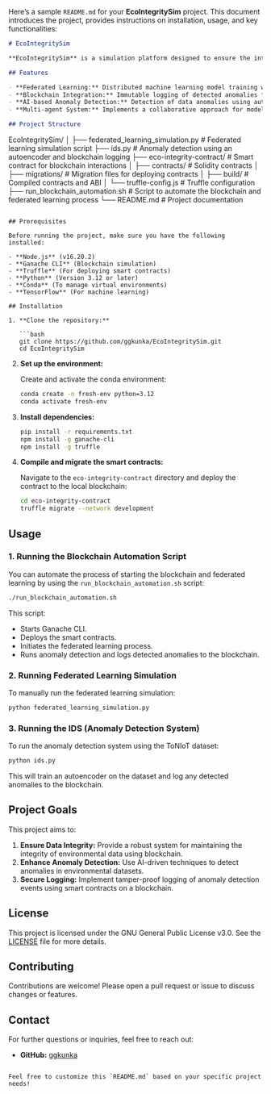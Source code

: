 Here’s a sample `README.md` for your **EcoIntegritySim** project. This document introduces the project, provides instructions on installation, usage, and key functionalities:

```markdown
# EcoIntegritySim

**EcoIntegritySim** is a simulation platform designed to ensure the integrity of environmental data using a combination of federated learning and blockchain technology. The project leverages AI-based anomaly detection and tamper-proof logging on a distributed ledger, making it suitable for environments requiring data redundancy and security.

## Features

- **Federated Learning:** Distributed machine learning model training without centralizing data.
- **Blockchain Integration:** Immutable logging of detected anomalies for traceability and security.
- **AI-based Anomaly Detection:** Detection of data anomalies using autoencoders.
- **Multi-agent System:** Implements a collaborative approach for model training and anomaly logging.

## Project Structure

```
EcoIntegritySim/
│
├── federated_learning_simulation.py    # Federated learning simulation script
├── ids.py                              # Anomaly detection using an autoencoder and blockchain logging
├── eco-integrity-contract/             # Smart contract for blockchain interactions
│   ├── contracts/                      # Solidity contracts
│   ├── migrations/                     # Migration files for deploying contracts
│   ├── build/                          # Compiled contracts and ABI
│   └── truffle-config.js               # Truffle configuration
├── run_blockchain_automation.sh        # Script to automate the blockchain and federated learning process
└── README.md                           # Project documentation
```

## Prerequisites

Before running the project, make sure you have the following installed:

- **Node.js** (v16.20.2)
- **Ganache CLI** (Blockchain simulation)
- **Truffle** (For deploying smart contracts)
- **Python** (Version 3.12 or later)
- **Conda** (To manage virtual environments)
- **TensorFlow** (For machine learning)

## Installation

1. **Clone the repository:**

   ```bash
   git clone https://github.com/ggkunka/EcoIntegritySim.git
   cd EcoIntegritySim
   ```

2. **Set up the environment:**

   Create and activate the conda environment:

   ```bash
   conda create -n fresh-env python=3.12
   conda activate fresh-env
   ```

3. **Install dependencies:**

   ```bash
   pip install -r requirements.txt
   npm install -g ganache-cli
   npm install -g truffle
   ```

4. **Compile and migrate the smart contracts:**

   Navigate to the `eco-integrity-contract` directory and deploy the contract to the local blockchain:

   ```bash
   cd eco-integrity-contract
   truffle migrate --network development
   ```

## Usage

### 1. **Running the Blockchain Automation Script**

You can automate the process of starting the blockchain and federated learning by using the `run_blockchain_automation.sh` script:

```bash
./run_blockchain_automation.sh
```

This script:
- Starts Ganache CLI.
- Deploys the smart contracts.
- Initiates the federated learning process.
- Runs anomaly detection and logs detected anomalies to the blockchain.

### 2. **Running Federated Learning Simulation**

To manually run the federated learning simulation:

```bash
python federated_learning_simulation.py
```

### 3. **Running the IDS (Anomaly Detection System)**

To run the anomaly detection system using the ToNIoT dataset:

```bash
python ids.py
```

This will train an autoencoder on the dataset and log any detected anomalies to the blockchain.

## Project Goals

This project aims to:
1. **Ensure Data Integrity:** Provide a robust system for maintaining the integrity of environmental data using blockchain.
2. **Enhance Anomaly Detection:** Use AI-driven techniques to detect anomalies in environmental datasets.
3. **Secure Logging:** Implement tamper-proof logging of anomaly detection events using smart contracts on a blockchain.

## License

This project is licensed under the GNU General Public License v3.0. See the [LICENSE](LICENSE) file for more details.

## Contributing

Contributions are welcome! Please open a pull request or issue to discuss changes or features.

## Contact

For further questions or inquiries, feel free to reach out:

- **GitHub:** [ggkunka](https://github.com/ggkunka)

```

Feel free to customize this `README.md` based on your specific project needs!
